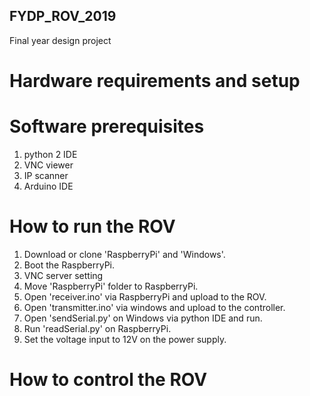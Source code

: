 ## FYDP_ROV_2019
Final year design project

# Hardware requirements and setup
  

# Software prerequisites
  1. python 2 IDE
  2. VNC viewer
  3. IP scanner
  4. Arduino IDE
  
# How to run the ROV

  1. Download or clone 'RaspberryPi' and 'Windows'.
  2. Boot the RaspberryPi. 
  2. VNC server setting
  3. Move 'RaspberryPi' folder to RaspberryPi.
  4. Open 'receiver.ino' via RaspberryPi and upload to the ROV.
  5. Open 'transmitter.ino' via windows and upload to the controller.
  6. Open 'sendSerial.py' on Windows via python IDE and run.
  7. Run 'readSerial.py' on RaspberryPi.
  8. Set the voltage input to 12V on the power supply.
  
# How to control the ROV
  
  
